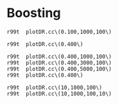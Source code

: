 Boosting
====

    r99t  plotDR.cc\(0.100,1000,100\) 

    r99t  plotDR.cc\(0.400\) 
    
    r99t  plotDR.cc\(0.400,1000,100\) 
    r99t  plotDR.cc\(0.400,3000,100\) 
    r99t  plotDR.cc\(0.400,5000,100\) 
    r99t  plotDR.cc\(0.400\) 
    
    r99t  plotDR.cc\(10,1000,100\) 
    r99t  plotDR.cc\(10,1000,100,10\) 
    
    